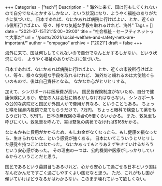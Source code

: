 +++
Categories = ["tech"]
Description = " 海外に来て、国は何もしてくれないので自分でなんとかするしかない、という状況になり、ようやく福祉のありがたさに気づいた。  日本であれば、なにかあれば病院に行けばよい、とか、近くの市役所行けばよい、等々、様々な気軽な手段を取れるけれど、海外"
Tags = []
date = "2021-07-15T21:15:00+09:00"
title = "社会福祉・セーフティネットって大事だ"
url = "/posts/2021/social-welfare-and-safety-nets-are-important/"
author = "ompugao"
archive = ["2021"]
draft = false
+++

<body>
<p>海外に来て、国は何もしてくれないので自分でなんとかするしかない、という状況になり、
ようやく福祉のありがたさに気づいた。</p>

<p>日本であれば、なにかあれば病院に行けばよい、とか、近くの市役所行けばよい、等々、様々な気軽な手段を取れるけれど、
海外だと頼れるのは大使館ぐらいのもので、後は自己責任となる。
なかなか心がヒリヒリする。</p>

<p>加えて、シンガポールは医療費が高い。
国民皆保険制度がないため、自分で健康保険に入るか、駐在の人は会社に頼るかしなければならない。
シンガポールの公的な病院だと国民か外国人かで費用が異なる、ということもある。
ちょっと喉を経鼻内視鏡で見てもらうだけで、7万円。
ちょっと眼科で検査して薬をもらうだけで、5万円。
日本の無保険の場合の5倍くらいかかる。
また、救急車も呼びにくい。救急車を呼んで、実は緊急の病状でなければ$165かかる。</p>

<p>なにもかもに費用がかかるため、もしお金がなくなったら、もし健康を損なったら、生きられないな、という感覚が強くある。
日本にいてこういうヒリヒリした感覚を持つことはなかった。
なにかあってもとりあえず生きていけるだろうという安心感があった。
その理由の一つは、公的機関や医療がしっかりしているからということだと思う。</p>

<p>国民であるという贔屓目もあるけれど、心から安心して過ごせる日本という国はなんだかんだですごく過ごしやすくよい国だなと思う。
ただ、これがもし国が傾いていけばどうなるかはわからない。このまま壊れていって欲しくない。</p>
</body>
